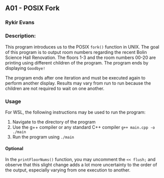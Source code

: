 ## A01 - POSIX Fork
### Rykir Evans
### Description:

This program introduces us to the POSIX `fork()` function in UNIX. The goal of this program is to output room numbers regarding the recent Bolin Science Hall Renovation. The floors 1-3 and the room numbers 00-20 are printing using different children of the program. The program ends by displaying `Goodbye!`

The program ends after one iteration and must be executed again to perform another display. Results may vary from run to run because the children are not required to wait on one another. 

### Usage
For WSL, the following instructions may be used to run the program:
1. Navigate to the directory of the program
2. Use the g++ compiler or any standard C++ compiler `g++ main.cpp -o ./main`
3. Run the program using `./main`

#### Optional
In the `printFloorNums()` function, you may uncomment the `<< flush;` and observe that this slight change adds a lot more uncertainty to the order of the output, especially varying from one execution to another.